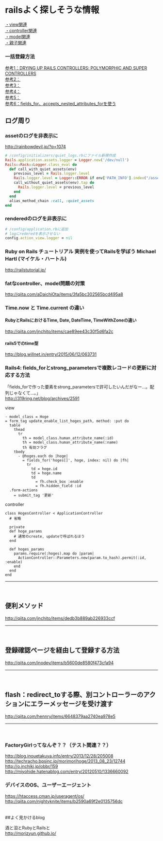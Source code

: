 
# railsよく探しそうな情報

> 
[・view関連](https://github.com/IsabellaAzu/memo/blob/master/Rails/rails_88_1_view.md)  
[・controller関連](https://github.com/IsabellaAzu/memo/blob/master/Rails/rails_88_2_controller.md)  
[・model関連](https://github.com/IsabellaAzu/memo/blob/master/Rails/rails_88_3_model.md)  
[・親子関連](https://github.com/IsabellaAzu/memo/blob/master/Rails/rails_88_4_親子関連.md)  





### 一括登録方法
[参考1：DRYING UP RAILS CONTROLLERS: POLYMORPHIC AND SUPER CONTROLLERS](http://rails.densan-labs.net/form/bulk_registration_form.html)  
[参考2：](http://j-caw.co.jp/blog/?p=1590)  
[参考3：](http://j-caw.co.jp/blog/?p=1415)  
[参考4：](http://qiita.com/hiroki_y/items/377a5b8bc2e1b7e1a3f4)  
[参考5：](http://ja.stackoverflow.com/questions/22697/rails%E3%81%AEscaffold-controller%E3%81%A7%E8%A4%87%E6%95%B0%E8%A1%8C%E3%82%92%E4%B8%80%E6%B0%97%E3%81%ABcreate%E3%81%99%E3%82%8B%E6%96%B9%E6%B3%95)  
[参考6：fields_for、accepts_nested_attributes_forを使う](http://archive.aerial.st/archive/2011/06/11/insert-has-many-relations)

## ログ周り

### assetのログを非表示に
http://rainbowdevil.jp/?p=1074
```Ruby
# /config/initializers/quiet_logs.rbにファイル新規作成
Rails.application.assets.logger = Logger.new('/dev/null') 
Rails::Rack::Logger.class_eval do
  def call_with_quiet_assets(env)
    previous_level = Rails.logger.level
    Rails.logger.level = Logger::ERROR if env['PATH_INFO'].index("/assets/") == 0
    call_without_quiet_assets(env).tap do
      Rails.logger.level = previous_level
    end
  end
  alias_method_chain :call, :quiet_assets
end
```

### renderedのログを非表示に
```Ruby
# /config/application.rbに追加
# logにrederedを表示させない
config.action_view.logger = nil
```

### Ruby on Rails チュートリアル 実例を使ってRailsを学ぼう Michael Hartl (マイケル・ハートル)  
http://railstutorial.jp/  


### fatなcontroller、model問題の対策
http://qiita.com/aDaichiOta/items/3fa5bc302565bcd495a8


### Time.now と Time.current の違い

#### RubyとRailsにおけるTime, Date, DateTime, TimeWithZoneの違い
http://qiita.com/jnchito/items/cae89ee43c30f5d6fa2c

#### rails5でのtime型
http://blog.willnet.in/entry/2015/06/12/063731

   
### Rails4: fields_forとstrong_parametersで複数レコードの更新に対応する方法  
「fields_forで作った要素をstrong_parametersで許可したいんだがなー…。配列じゃなくて…。」  
http://319ring.net/blog/archives/2591   

view  
```
- model_class = Hoge
= form_tag update_enable_list_hoges_path, method: :put do
  table
    thead
      tr
        th = model_class.human_attribute_name(:id)
        th = model_class.human_attribute_name(:name)
        th 有効フラグ
    tbody
      - @hoges.each do |hoge|
        = fields_for('hoges[]', hoge, index: nil) do |fh|
          tr
            td = hoge.id
            td = hoge.name
            td
              = fh.check_box :enable
              = fh.hidden_field :id
  .form-actions
    = submit_tag '更新'
```

controller  
```
class HogesController < ApplicationController
  # 省略
 
  private
  def hoge_params
    # 通常のcreate, updateで呼ばれるほう
  end
 
  def hoges_params
    params.require(:hoges).map do |param|
      ActionController::Parameters.new(param.to_hash).permit(:id, :enable)
    end
  end
end
```

- - -
　  
## 便利メソッド
http://qiita.com/jnchito/items/dedb3b889ab226933ccf
　  
- - -
　  
## 登録確認ページを経由して登録する方法
http://qiita.com/inodev/items/b5600de8580f473cfa94
　  
- - -
　  
## flash：redirect_toする際、別コントローラーのアクションにエラーメッセージを受け渡す
http://qiita.com/hennry/items/6648379aa2740ea978e5
　  
- - -
　  
### FactoryGirlってなんぞ？？（テスト関連？？）
http://blog.inouetakuya.info/entry/2013/12/28/205008  
http://techracho.bpsinc.jp/morimorihoge/2013_08_23/12744  
http://o.inchiki.jp/obbr/159  
http://miyohide.hatenablog.com/entry/20120510/1336660092  


### デバイスのOS、ユーザーエージェント
https://htaccess.cman.jp/useragent/os/  
http://qiita.com/nightyknite/items/b2590a69f2e0135756dc  
　  

##よく見かけるblog

酒と泪とRubyとRailsと  
http://morizyun.github.io/
